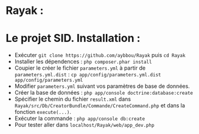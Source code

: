 Rayak :
=======
Le projet SID.
Installation :
==============
- Exécuter ``git clone https://github.com/aybbou/Rayak`` puis ``cd Rayak``
- Installer les dépendences : ``php composer.phar install``
- Coupier le créer le fichier ``parameters.yml`` à partir de ``parameters.yml.dist`` : ``cp app/config/parameters.yml.dist app/config/parameters.yml``
- Modifier ``parameters.yml`` suivant vos paramètres de base de données.
- Créer la base de données : ``php app/console doctrine:database:create``
- Spécifier le chemin du fichier ``result.xml`` dans ``Rayak/src/Db/CreatorBundle/Commande/CreateCommand.php`` et dans la fonction ``execute(...)``.
- Exécuter la commande : ``php app/console db:create``
- Pour tester aller dans ``localhost/Rayak/web/app_dev.php``
